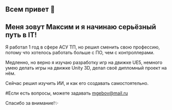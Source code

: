 ## Всем привет 👋

## Меня зовут Максим и я начинаю серьёзный путь в IT!

Я работал 1 год в сфере АСУ ТП, но решил сменить свою профессию, потому что хотелось работать больше с ПО, чем с контроллерами.

Медленно, но верно я изучаю разработку игр на движке UE5, немного умею делать игры на движке Unity 3D, делал своё дипломный проект на нём.

Сейчас решил изучить ИИ, и как его создавать самостоятельно.

#Если есть вопросы, можете задавать mgebov@mail.ru

Спасибо за внимание!✨

<!--
**Kandwel/Kandwel** is a ✨ _special_ ✨ repository because its `README.md` (this file) appears on your GitHub profile.

Here are some ideas to get you started:

- 🔭 I’m currently working on ...
- 🌱 I’m currently learning ...
- 👯 I’m looking to collaborate on ...
- 🤔 I’m looking for help with ...
- 💬 Ask me about ...
- 📫 How to reach me: ...
- 😄 Pronouns: ...
- ⚡ Fun fact: ...
-->
